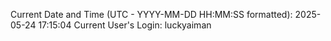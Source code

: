 Current Date and Time (UTC - YYYY-MM-DD HH:MM:SS formatted): 2025-05-24 17:15:04
Current User's Login: luckyaiman
